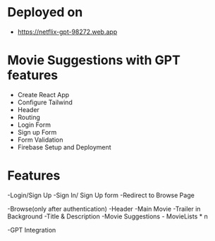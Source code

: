 # Deployed on 
- https://netflix-gpt-98272.web.app


# Movie Suggestions with GPT features

- Create React App
- Configure Tailwind
- Header 
- Routing
- Login Form 
- Sign up Form
- Form Validation
- Firebase Setup and Deployment



# Features 

-Login/Sign Up
    -Sign In/ Sign Up form
    -Redirect to Browse Page

-Browse(only after authentication)
    -Header 
    -Main Movie
        -Trailer in Background
        -Title & Description
        -Movie Suggestions
            - MovieLists * n

-GPT Integration

